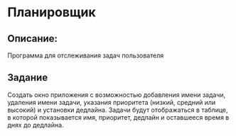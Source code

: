# Планировщик
## Описание:
Программа для отслеживания задач пользователя
## Задание
Создать окно приложения с возможностью добавления имени задачи, удаления имени задачи, указания приоритета (низкий, средний или высокий) и установки дедлайна. Задачи будут отображаться в таблице, в которой показывается имя, приоритет, дедлайн и оставшееся время в днях до дедлайна.
